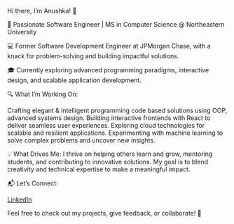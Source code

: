 Hi there, I’m Anushka! 👋

🌟 Passionate Software Engineer | MS in Computer Science @ Northeastern University

💻 Former Software Development Engineer at JPMorgan Chase, with a knack for problem-solving and building impactful solutions.

🎓 Currently exploring advanced programming paradigms, interactive design, and scalable application development.

🔍 What I’m Working On:

Crafting elegant & intelligent programming code based solutions using OOP, advanced systems design.
Building interactive frontends with React to deliver seamless user experiences.
Exploring cloud technologies for scalable and resilient applications.
Experimenting with machine learning to solve complex problems and uncover new insights.

💡 What Drives Me:
I thrive on helping others learn and grow, mentoring students, and contributing to innovative solutions. My goal is to blend creativity and technical expertise to make a meaningful impact.

📬 Let’s Connect:

[LinkedIn](https://www.linkedin.com/in/anushkadoshi21/)

Feel free to check out my projects, give feedback, or collaborate! 🌟
